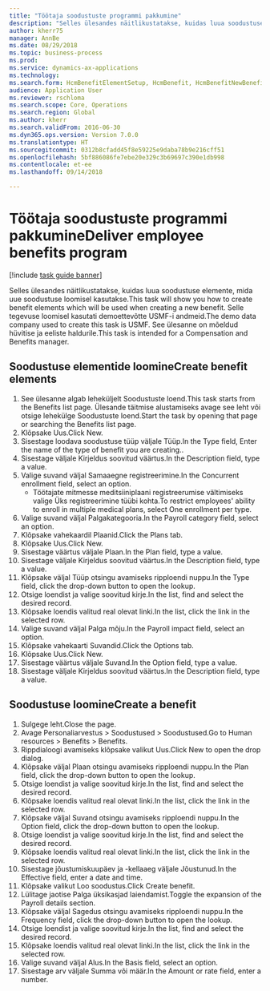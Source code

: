 ```yaml
--- 
title: "Töötaja soodustuste programmi pakkumine"
description: "Selles ülesandes näitlikustatakse, kuidas luua soodustuse elemente, mida uue soodustuse loomisel kasutakse."
author: kherr75
manager: AnnBe
ms.date: 08/29/2018
ms.topic: business-process
ms.prod: 
ms.service: dynamics-ax-applications
ms.technology: 
ms.search.form: HcmBenefitElementSetup, HcmBenefit, HcmBenefitNewBenefit, HcmBenefitPlanLookup
audience: Application User
ms.reviewer: rschloma
ms.search.scope: Core, Operations
ms.search.region: Global
ms.author: kherr
ms.search.validFrom: 2016-06-30
ms.dyn365.ops.version: Version 7.0.0
ms.translationtype: HT
ms.sourcegitcommit: 0312b8cfadd45f8e59225e9daba78b9e216cff51
ms.openlocfilehash: 5bf886086fe7ebe20e329c3b69697c390e1db998
ms.contentlocale: et-ee
ms.lasthandoff: 09/14/2018

---
```

# <a name="deliver-employee-benefits-program"></a><span data-ttu-id="995b9-103">Töötaja soodustuste programmi pakkumine</span><span class="sxs-lookup"><span data-stu-id="995b9-103">Deliver employee benefits program</span></span>

[!include [task guide banner](../../includes/task-guide-banner.md)]

<span data-ttu-id="995b9-104">Selles ülesandes näitlikustatakse, kuidas luua soodustuse elemente, mida uue soodustuse loomisel kasutakse.</span><span class="sxs-lookup"><span data-stu-id="995b9-104">This task will show you how to create benefit elements which will be used when creating a new benefit.</span></span> <span data-ttu-id="995b9-105">Selle tegevuse loomisel kasutati demoettevõtte USMF-i andmeid.</span><span class="sxs-lookup"><span data-stu-id="995b9-105">The demo data company used to create this task is USMF.</span></span> <span data-ttu-id="995b9-106">See ülesanne on mõeldud hüvitise ja eeliste haldurile.</span><span class="sxs-lookup"><span data-stu-id="995b9-106">This task is intended for a Compensation and Benefits manager.</span></span>


## <a name="create-benefit-elements"></a><span data-ttu-id="995b9-107">Soodustuse elementide loomine</span><span class="sxs-lookup"><span data-stu-id="995b9-107">Create benefit elements</span></span>
1. <span data-ttu-id="995b9-108">See ülesanne algab leheküljelt Soodustuste loend.</span><span class="sxs-lookup"><span data-stu-id="995b9-108">This task starts from the Benefits list page.</span></span> <span data-ttu-id="995b9-109">Ülesande täitmise alustamiseks avage see leht või otsige lehekülge Soodustuste loend.</span><span class="sxs-lookup"><span data-stu-id="995b9-109">Start the task by opening that page or searching the Benefits list page.</span></span>
2. <span data-ttu-id="995b9-110">Klõpsake Uus.</span><span class="sxs-lookup"><span data-stu-id="995b9-110">Click New.</span></span>
3. <span data-ttu-id="995b9-111">Sisestage loodava soodustuse tüüp väljale Tüüp.</span><span class="sxs-lookup"><span data-stu-id="995b9-111">In the Type field, Enter the name of the type of benefit you are creating..</span></span>
4. <span data-ttu-id="995b9-112">Sisestage väljale Kirjeldus soovitud väärtus.</span><span class="sxs-lookup"><span data-stu-id="995b9-112">In the Description field, type a value.</span></span>
5. <span data-ttu-id="995b9-113">Valige suvand väljal Samaaegne registreerimine.</span><span class="sxs-lookup"><span data-stu-id="995b9-113">In the Concurrent enrollment field, select an option.</span></span>
    * <span data-ttu-id="995b9-114">Töötajate mitmesse meditsiiniplaani registreerumise vältimiseks valige Üks registreerimine tüübi kohta.</span><span class="sxs-lookup"><span data-stu-id="995b9-114">To restrict employees' ability to enroll in multiple medical plans, select One enrollment per type.</span></span>  
6. <span data-ttu-id="995b9-115">Valige suvand väljal Palgakategooria.</span><span class="sxs-lookup"><span data-stu-id="995b9-115">In the Payroll category field, select an option.</span></span>
7. <span data-ttu-id="995b9-116">Klõpsake vahekaardil Plaanid.</span><span class="sxs-lookup"><span data-stu-id="995b9-116">Click the Plans tab.</span></span>
8. <span data-ttu-id="995b9-117">Klõpsake Uus.</span><span class="sxs-lookup"><span data-stu-id="995b9-117">Click New.</span></span>
9. <span data-ttu-id="995b9-118">Sisestage väärtus väljale Plaan.</span><span class="sxs-lookup"><span data-stu-id="995b9-118">In the Plan field, type a value.</span></span>
10. <span data-ttu-id="995b9-119">Sisestage väljale Kirjeldus soovitud väärtus.</span><span class="sxs-lookup"><span data-stu-id="995b9-119">In the Description field, type a value.</span></span>
11. <span data-ttu-id="995b9-120">Klõpsake väljal Tüüp otsingu avamiseks ripploendi nuppu.</span><span class="sxs-lookup"><span data-stu-id="995b9-120">In the Type field, click the drop-down button to open the lookup.</span></span>
12. <span data-ttu-id="995b9-121">Otsige loendist ja valige soovitud kirje.</span><span class="sxs-lookup"><span data-stu-id="995b9-121">In the list, find and select the desired record.</span></span>
13. <span data-ttu-id="995b9-122">Klõpsake loendis valitud real olevat linki.</span><span class="sxs-lookup"><span data-stu-id="995b9-122">In the list, click the link in the selected row.</span></span>
14. <span data-ttu-id="995b9-123">Valige suvand väljal Palga mõju.</span><span class="sxs-lookup"><span data-stu-id="995b9-123">In the Payroll impact field, select an option.</span></span>
15. <span data-ttu-id="995b9-124">Klõpsake vahekaarti Suvandid.</span><span class="sxs-lookup"><span data-stu-id="995b9-124">Click the Options tab.</span></span>
16. <span data-ttu-id="995b9-125">Klõpsake Uus.</span><span class="sxs-lookup"><span data-stu-id="995b9-125">Click New.</span></span>
17. <span data-ttu-id="995b9-126">Sisestage väärtus väljale Suvand.</span><span class="sxs-lookup"><span data-stu-id="995b9-126">In the Option field, type a value.</span></span>
18. <span data-ttu-id="995b9-127">Sisestage väljale Kirjeldus soovitud väärtus.</span><span class="sxs-lookup"><span data-stu-id="995b9-127">In the Description field, type a value.</span></span>

## <a name="create-a-benefit"></a><span data-ttu-id="995b9-128">Soodustuse loomine</span><span class="sxs-lookup"><span data-stu-id="995b9-128">Create a benefit</span></span>
1. <span data-ttu-id="995b9-129">Sulgege leht.</span><span class="sxs-lookup"><span data-stu-id="995b9-129">Close the page.</span></span>
2. <span data-ttu-id="995b9-130">Avage Personaliarvestus > Soodustused > Soodustused.</span><span class="sxs-lookup"><span data-stu-id="995b9-130">Go to Human resources > Benefits > Benefits.</span></span>
3. <span data-ttu-id="995b9-131">Rippdialoogi avamiseks klõpsake valikut Uus.</span><span class="sxs-lookup"><span data-stu-id="995b9-131">Click New to open the drop dialog.</span></span>
4. <span data-ttu-id="995b9-132">Klõpsake väljal Plaan otsingu avamiseks ripploendi nuppu.</span><span class="sxs-lookup"><span data-stu-id="995b9-132">In the Plan field, click the drop-down button to open the lookup.</span></span>
5. <span data-ttu-id="995b9-133">Otsige loendist ja valige soovitud kirje.</span><span class="sxs-lookup"><span data-stu-id="995b9-133">In the list, find and select the desired record.</span></span>
6. <span data-ttu-id="995b9-134">Klõpsake loendis valitud real olevat linki.</span><span class="sxs-lookup"><span data-stu-id="995b9-134">In the list, click the link in the selected row.</span></span>
7. <span data-ttu-id="995b9-135">Klõpsake väljal Suvand otsingu avamiseks ripploendi nuppu.</span><span class="sxs-lookup"><span data-stu-id="995b9-135">In the Option field, click the drop-down button to open the lookup.</span></span>
8. <span data-ttu-id="995b9-136">Otsige loendist ja valige soovitud kirje.</span><span class="sxs-lookup"><span data-stu-id="995b9-136">In the list, find and select the desired record.</span></span>
9. <span data-ttu-id="995b9-137">Klõpsake loendis valitud real olevat linki.</span><span class="sxs-lookup"><span data-stu-id="995b9-137">In the list, click the link in the selected row.</span></span>
10. <span data-ttu-id="995b9-138">Sisestage jõustumiskuupäev ja -kellaaeg väljale Jõustunud.</span><span class="sxs-lookup"><span data-stu-id="995b9-138">In the Effective field, enter a date and time.</span></span>
11. <span data-ttu-id="995b9-139">Klõpsake valikut Loo soodustus.</span><span class="sxs-lookup"><span data-stu-id="995b9-139">Click Create benefit.</span></span>
12. <span data-ttu-id="995b9-140">Lülitage jaotise Palga üksikasjad laiendamist.</span><span class="sxs-lookup"><span data-stu-id="995b9-140">Toggle the expansion of the Payroll details section.</span></span>
13. <span data-ttu-id="995b9-141">Klõpsake väljal Sagedus otsingu avamiseks ripploendi nuppu.</span><span class="sxs-lookup"><span data-stu-id="995b9-141">In the Frequency field, click the drop-down button to open the lookup.</span></span>
14. <span data-ttu-id="995b9-142">Otsige loendist ja valige soovitud kirje.</span><span class="sxs-lookup"><span data-stu-id="995b9-142">In the list, find and select the desired record.</span></span>
15. <span data-ttu-id="995b9-143">Klõpsake loendis valitud real olevat linki.</span><span class="sxs-lookup"><span data-stu-id="995b9-143">In the list, click the link in the selected row.</span></span>
16. <span data-ttu-id="995b9-144">Valige suvand väljal Alus.</span><span class="sxs-lookup"><span data-stu-id="995b9-144">In the Basis field, select an option.</span></span>
17. <span data-ttu-id="995b9-145">Sisestage arv väljale Summa või määr.</span><span class="sxs-lookup"><span data-stu-id="995b9-145">In the Amount or rate field, enter a number.</span></span>


